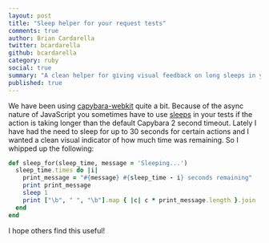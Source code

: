 ```yaml
---
layout: post
title: "Sleep helper for your request tests"
comments: true
author: Brian Cardarella
twitter: bcardarella
github: bcardarella
category: ruby
social: true
summary: "A clean helper for giving visual feedback on long sleeps in your request tests"
published: true
---
```


We have been using [capybara-webkit](http://github.com/thoughtbot/capybara-webkit) quite a bit.
Because of the async nature of JavaScript you sometimes have to use
[sleeps](http://rubydoc.org/stdlib/core/1.9.2/Kernel#sleep-instance_method) in your tests if the action is taking longer than the default
Capybara 2 second timeout. Lately I have had the need to sleep for up to 30
seconds for certain actions and I wanted a clean visual indicator of how
much time was remaining. So I whipped up the following:

```ruby
def sleep_for(sleep_time, message = 'Sleeping...')
  sleep_time.times do |i|
    print_message = "#{message} #{sleep_time - i} seconds remaining"
    print print_message
    sleep 1
    print ["\b", " ", "\b"].map { |c| c * print_message.length }.join
  end
end
```

I hope others find this useful!

